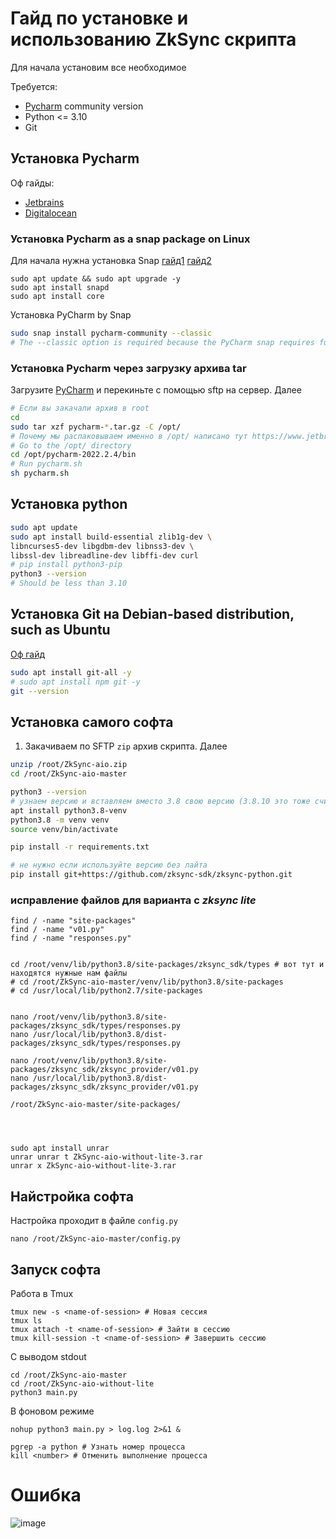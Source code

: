 # Гайд по установке и использованию ZkSync скрипта
Для начала установим все необходимое

Требуется:
- [Pycharm](https://www.jetbrains.com/pycharm/) community version
- Python <= 3.10
- Git
## Установка Pycharm
Оф гайды:
- [Jetbrains](https://www.jetbrains.com/help/pycharm/installation-guide.html)
- [Digitalocean](https://www.digitalocean.com/community/tutorials/install-pycharm-on-linux)
### Установка Pycharm as a snap package on Linux
Для начала нужна установка Snap [гайд1](https://www.linuxfordevices.com/tutorials/linux/snaps-in-linux) [гайд2](https://snapcraft.io/docs/installing-snapd)
```
sudo apt update && sudo apt upgrade -y
sudo apt install snapd 
sudo apt install core 
```
Установка PyCharm by Snap
```bash
sudo snap install pycharm-community --classic
# The --classic option is required because the PyCharm snap requires full access to the system, like a traditionally packaged application.
```
### Установка Pycharm через загрузку архива tar
Загрузите [PyCharm](https://www.jetbrains.com/pycharm/download/?section=linux#section=linux) и перекиньте с помощью sftp на сервер. Далее

```sh
# Если вы закачали архив в root
cd
sudo tar xzf pycharm-*.tar.gz -C /opt/
# Почему мы распаковываем именно в /opt/ написано тут https://www.jetbrains.com/help/pycharm/installation-guide.html#snap-install-tar
# Go to the /opt/ directory
cd /opt/pycharm-2022.2.4/bin
# Run pycharm.sh
sh pycharm.sh
```
## Установка python
```sh
sudo apt update
sudo apt install build-essential zlib1g-dev \
libncurses5-dev libgdbm-dev libnss3-dev \
libssl-dev libreadline-dev libffi-dev curl
# pip install python3-pip
python3 --version
# Should be less than 3.10
```
## Установка Git на Debian-based distribution, such as Ubuntu
[Оф гайд](https://git-scm.com/book/en/v2/Getting-Started-Installing-Git)
```sh
sudo apt install git-all -y
# sudo apt install npm git -y
git --version
```
## Установка самого софта
1. Закачиваем по SFTP `zip` архив скрипта. Далее
```sh
unzip /root/ZkSync-aio.zip
cd /root/ZkSync-aio-master

python3 --version
# узнаем версию и вставляем вместо 3.8 свою версию (3.8.10 это тоже считается как 3.8)
apt install python3.8-venv
python3.8 -m venv venv
source venv/bin/activate

pip install -r requirements.txt

# не нужно если используйте версию без лайта
pip install git+https://github.com/zksync-sdk/zksync-python.git
```
### исправление файлов для варианта с *zksync lite*
```
find / -name "site-packages"
find / -name "v01.py"
find / -name "responses.py"


cd /root/venv/lib/python3.8/site-packages/zksync_sdk/types # вот тут и находятся нужные нам файлы
# cd /root/ZkSync-aio-master/venv/lib/python3.8/site-packages
# cd /usr/local/lib/python2.7/site-packages


nano /root/venv/lib/python3.8/site-packages/zksync_sdk/types/responses.py
nano /usr/local/lib/python3.8/dist-packages/zksync_sdk/types/responses.py

nano /root/venv/lib/python3.8/site-packages/zksync_sdk/zksync_provider/v01.py
nano /usr/local/lib/python3.8/dist-packages/zksync_sdk/zksync_provider/v01.py

/root/ZkSync-aio-master/site-packages/




sudo apt install unrar
unrar unrar t ZkSync-aio-without-lite-3.rar
unrar x ZkSync-aio-without-lite-3.rar

```

## Найстройка софта
Настройка проходит в файле `config.py`
```
nano /root/ZkSync-aio-master/config.py
```

## Запуск софта
Работа в Tmux
```
tmux new -s <name-of-session> # Новая сессия
tmux ls
tmux attach -t <name-of-session> # Зайти в сессию
tmux kill-session -t <name-of-session> # Завершить сессию
```

С выводом stdout
```
cd /root/ZkSync-aio-master
cd /root/ZkSync-aio-without-lite
python3 main.py
```
В фоновом режиме
```
nohup python3 main.py > log.log 2>&1 &

pgrep -a python # Узнать номер процесса
kill <number> # Отменить выполнение процесса 
```

# Ошибка
![image](https://github.com/TatianaDEV7/Guides/assets/98289003/ea1ce3d6-d191-4c98-8185-2851a3f10ab9)

